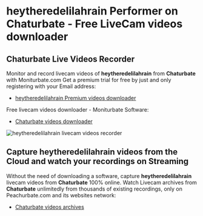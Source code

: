 # heytheredelilahrain Performer on Chaturbate - Free LiveCam videos downloader

## Chaturbate Live Videos Recorder

Monitor and record livecam videos of **heytheredelilahrain** from **Chaturbate** with Moniturbate.com
Get a premium trial for free by just and only registering with your Email address:
* [heytheredelilahrain Premium videos downloader](https://moniturbate.com/request-demo-licence-key.html)

Free livecam videos downloader - Moniturbate Software:
* [Chaturbate videos downloader](https://moniturbate.com/moniturbate-download-software.html)

![heytheredelilahrain livecam videos recorder](https://peachurnet.com/templates/moniturbate-software.png)


## Capture heytheredelilahrain videos from the Cloud and watch your recordings on Streaming

Without the need of downloading a software, capture **heytheredelilahrain** livecam videos from **Chaturbate** 100% online.
Watch Livecam archives from **Chaturbate** unlimitedly from thousands of existing recordings, only on Peachurbate.com and its websites network:
* [Chaturbate videos archives](https://peachurnet.com/)